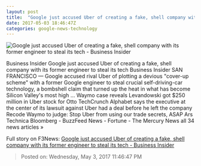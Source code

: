 ```yaml
---
layout: post
title:  "Google just accused Uber of creating a fake, shell company with its former engineer to steal its tech - Business Insider"
date: 2017-05-03 18:46:47Z
categories: google-news-technology
---
```


![Google just accused Uber of creating a fake, shell company with its former engineer to steal its tech - Business Insider](http://static1.businessinsider.com/image/590a0019fcd8eb1e008b4a84-1190-625/google-just-accused-uber-of-creating-a-fake-shell-company-with-its-former-engineer-to-steal-its-tech.jpg)

Business Insider Google just accused Uber of creating a fake, shell company with its former engineer to steal its tech Business Insider SAN FRANCISCO — Google accused rival Uber of plotting a devious "cover-up scheme" with a former Google engineer to steal crucial self-driving-car technology, a bombshell claim that turned up the heat in what has become Silicon Valley's most high ... Waymo case reveals Levandowski got $250 million in Uber stock for Otto TechCrunch Alphabet says the executive at the center of its lawsuit against Uber had a deal before he left the company Recode Waymo to judge: Stop Uber from using our trade secrets, ASAP Ars Technica Bloomberg - BuzzFeed News - Fortune - The Mercury News all 34 news articles »


Full story on F3News: [Google just accused Uber of creating a fake, shell company with its former engineer to steal its tech - Business Insider](http://www.f3nws.com/n/dmYPmB)

> Posted on: Wednesday, May 3, 2017 11:46:47 PM
